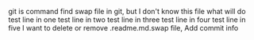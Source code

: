 git is command
find swap file in git,
but I don't know this file what will do
test line in one 
test line in two 
test line in three
test line in four
test line in five
I want to delete or remove .readme.md.swap file,
Add commit info
